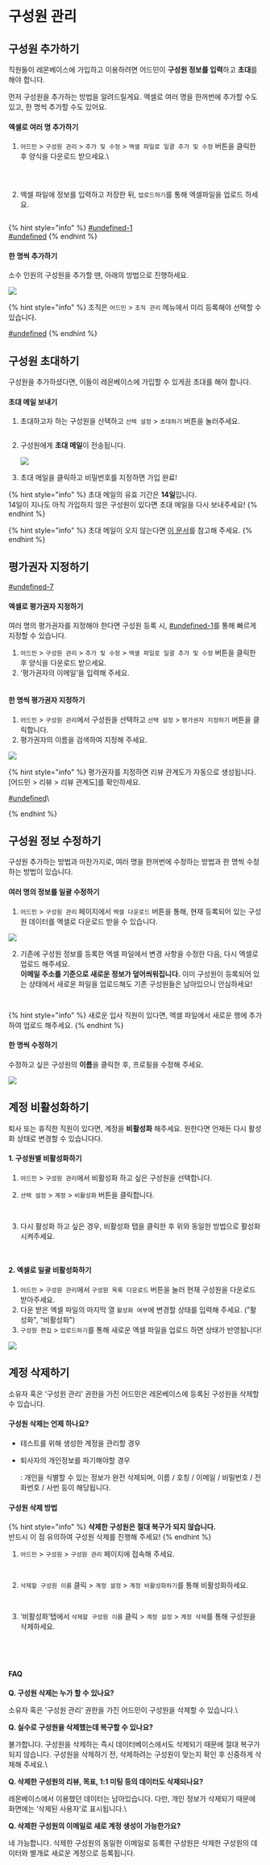 # 구성원 관리

## 구성원 추가하기 <a href="#add-employ" id="add-employ"></a>

직원들이 레몬베이스에 가입하고 이용하려면 어드민이 **구성원 정보를 입력**하고 **초대**를 해야 합니다.

먼저 구성원을 추가하는 방법을 알려드릴게요. 엑셀로 여러 명을 한꺼번에 추가할 수도 있고, 한 명씩 추가할 수도 있어요.

#### **엑셀로 여러 명 추가하기**

1.  `어드민` > `구성원 관리` > `추가 및 수정` > `엑셀 파일로 일괄 추가 및 수정` 버튼을 클릭한 후 양식을 다운로드 받으세요.\


    <figure><img src="../../.gitbook/assets/image (141).png" alt=""><figcaption></figcaption></figure>

<div>

<img src="https://s3-us-west-2.amazonaws.com/secure.notion-static.com/52c92879-dbba-4024-a35d-b2ef2018956c/Untitled.png" alt="">

 

<figure><img src="../../.gitbook/assets/엑셀 파일로 일괄 추가 및 수정.png" alt=""><figcaption></figcaption></figure>

</div>

2.  &#x20;엑셀 파일에 정보를 입력하고 저장한 뒤, `업로드하기`를 통해 엑셀파일을 업로드 하세요.

    <figure><img src="../../.gitbook/assets/image (6).png" alt=""><figcaption></figcaption></figure>

{% hint style="info" %}
[#undefined-1](faq.md#undefined-1 "mention")\
[#undefined](faq.md#undefined "mention")
{% endhint %}



#### **한 명씩 추가하기**

소수 인원의 구성원을 추가할 땐, 아래의 방법으로 진행하세요.

![](<../../.gitbook/assets/한명씩 추가하기.gif>)

{% hint style="info" %}
조직은 `어드민` > `조직 관리` 메뉴에서 미리 등록해야 선택할 수 있습니다.

[#undefined](organizations.md#undefined "mention")
{% endhint %}



## 구성원 초대하기 <a href="#invite-employee" id="invite-employee"></a>

구성원을 추가하셨다면, 이들이 레몬베이스에 가입할 수 있게끔 초대를 해야 합니다.

#### 초대 메일 보내기

1.  초대하고자 하는 구성원을 선택하고 `선택 설정` > `초대하기` 버튼을 눌러주세요.

    <figure><img src="../../.gitbook/assets/초대 메일 보내기.gif" alt=""><figcaption></figcaption></figure>
2.  구성원에게 **초대 메일**이 전송됩니다.

    ![](<../../.gitbook/assets/레몬베이스에서 보내주는 초대메일.png>)
3. 초대 메일을 클릭하고 비밀번호를 지정하면 가입 완료!

{% hint style="info" %}
초대 메일의 유효 기간은 **14일**입니다. \
14일이 지나도 아직 가입하지 않은 구성원이 있다면 초대 메일을 다시 보내주세요!
{% endhint %}

{% hint style="info" %}
&#x20;초대 메일이 오지 않는다면 [이 문서](https://www.notion.so/d7642736c3c04e12807653597969aa21)를 참고해 주세요.
{% endhint %}



## 평가권자 지정하기 <a href="#assign-reviewer" id="assign-reviewer"></a>

[#undefined-7](faq.md#undefined-7 "mention")

#### 엑셀로 평가권자 지정하기

여러 명의 평가권자를 지정해야 한다면 구성원 등록 시, [#undefined-1](management.md#undefined-1 "mention")를 통해 빠르게 지정할 수 있습니다.

1. `어드민` > `구성원 관리` > `추가 및 수정` > `엑셀 파일로 일괄 추가 및 수정` 버튼을 클릭한 후 양식을 다운로드 받으세요.
2. ‘평가권자의 이메일’을 입력해 주세요.

<figure><img src="../../.gitbook/assets/image (127).png" alt=""><figcaption></figcaption></figure>

#### **한 명씩 평가권자 지정하기**

1. `어드민` > `구성원 관리`에서 구성원을 선택하고  `선택 설정` > `평가권자 지정하기` 버튼을 클릭합니다.
2. 평가권자의 이름을 검색하여 지정해 주세요.

![](<../../.gitbook/assets/평가권자 이름 검색.gif>)

{% hint style="info" %}
평가권자를 지정하면 리뷰 관계도가 자동으로 생성됩니다. \[어드민 > 리뷰 > 리뷰 관계도]를 확인하세요.

[#undefined](../reviews/organization-chart.md#undefined "mention")\

{% endhint %}



## 구성원 정보 수정하기 <a href="#edit-employee-info" id="edit-employee-info"></a>

구성원 추가하는 방법과 마찬가지로, 여러 명을 한꺼번에 수정하는 방법과 한 명씩 수정하는 방법이 있습니다.

#### **여러 명의 정보를 일괄 수정하기**

1. `어드민` > `구성원 관리` 페이지에서 `엑셀 다운로드` 버튼을 통해, 현재 등록되어 있는 구성원 데이터를 엑셀로 다운로드 받을 수 있습니다.

![](<../../.gitbook/assets/구성원 관리 페이지.png>)

2. 기존에 구성원 정보를 등록한 엑셀 파일에서 변경 사항을 수정한 다음, 다시 엑셀로 업로드 해주세요.\
   **이메일 주소를 기준으로 새로운 정보가 덮어씌워집니다.** 이미 구성원이 등록되어 있는 상태에서 새로운 파일을 업로드해도 기존 구성원들은 남아있으니 안심하세요!

<div>

<img src="https://s3-us-west-2.amazonaws.com/secure.notion-static.com/8d12c675-d17c-4c79-96e5-275e2e87452c/Untitled.png" alt="">

 

<figure><img src="../../.gitbook/assets/구성원 정보.png" alt=""><figcaption></figcaption></figure>

</div>

{% hint style="info" %}
새로운 입사 직원이 있다면, 엑셀 파일에서 새로운 행에 추가하여 업로드 해주세요.
{% endhint %}



#### **한 명씩 수정하기**

수정하고 싶은 구성원의 **이름**을 클릭한 후, 프로필을 수정해 주세요.

![](<../../.gitbook/assets/한명씩 수정하기.gif>)



## 계정 비활성화하기 <a href="#deactivate-account" id="deactivate-account"></a>

퇴사 또는 휴직한 직원이 있다면, 계정을 **비활성화** 해주세요. 원한다면 언제든 다시 활성화 상태로 변경할 수 있습니다다.

#### 1. 구성원별 비활성화하기

1. `어드민` > `구성원 관리`에서 비활성화 하고 싶은 구성원을 선택합니다.
2.  `선택 설정` > `계정` > `비활성화` 버튼을 클릭합니다.

    <div>

    <img src="https://s3-us-west-2.amazonaws.com/secure.notion-static.com/245b70e2-b58d-4fe4-8921-5d69039df18a/_.gif" alt="">

     

    <figure><img src="../../.gitbook/assets/구성원 관리 선택.gif" alt=""><figcaption></figcaption></figure>

    </div>
3.  다시 활성화 하고 싶은 경우, 비활성화 탭을 클릭한 후 위와 동일한 방법으로 활성화 시켜주세요.

    <div>

    <img src="https://s3-us-west-2.amazonaws.com/secure.notion-static.com/c2b6bc8c-ed8c-4c66-9191-59f55c2091ba/_.gif" alt="">

     

    <figure><img src="../../.gitbook/assets/구성원 관리 선택(활성화).gif" alt=""><figcaption></figcaption></figure>

    </div>

#### 2. 엑셀로 일괄 비활성화하기

1. `어드민` > `구성원 관리`에서 `구성원 목록 다운로드` 버튼을 눌러 현재 구성원을 다운로드 받아주세요.
2. 다운 받은 엑셀 파일의 마지막 열 `활성화 여부`에 변경할 상태를 입력해 주세요. (”활성화", “비활성화")
3. `구성원 편집` > `업로드하기`를 통해 새로운 엑셀 파일을 업로드 하면 상태가 반영됩니다!

![](<../../.gitbook/assets/엑셀로 일괄 비활성화하기.png>)



## 계정 삭제하기 <a href="#delete-account" id="delete-account"></a>

소유자 혹은 ‘구성원 관리’ 권한을 가진 어드민은 레몬베이스에 등록된 구성원을 삭제할 수 있습니다.

#### 구성원 삭제는 언제 하나요?

* 테스트를 위해 생성한 계정을 관리할 경우
*   퇴사자의 개인정보를 파기해야할 경우

    : 개인을 식별할 수 있는 정보가 완전 삭제되며, 이름 / 호칭 / 이메일 / 비밀번호 / 전화번호 / 사번 등이 해당됩니다.

#### 구성원 삭제 방법

{% hint style="info" %}
**삭제한 구성원은 절대 복구가 되지 않습니다.**\
&#x20;반드시 이 점 유의하여 구성원 삭제를 진행해 주세요!
{% endhint %}

1.  `어드민` > `구성원` > `구성원 관리` 페이지에 접속해 주세요.

    <div>

    <img src="https://s3-us-west-2.amazonaws.com/secure.notion-static.com/d599b860-1069-4c57-b423-8d9c0c3672e4/Untitled.png" alt="">

     

    <figure><img src="../../.gitbook/assets/구성원 관리(어드민).png" alt=""><figcaption></figcaption></figure>

    </div>
2.  `삭제할 구성원 이름` 클릭 > `계정 설정` > `계정 비활성화하기`를 통해 비활성화하세요.

    <div>

    <img src="https://s3-us-west-2.amazonaws.com/secure.notion-static.com/d844fb28-7cb6-4458-902a-88b952604b57/Untitled.png" alt="">

     

    <figure><img src="../../.gitbook/assets/계성 비활성화하기.png" alt=""><figcaption></figcaption></figure>

    </div>
3.  ‘비활성화’탭에서 `삭제할 구성원 이름` 클릭 > `계정 설정` > `계정 삭제`를 통해 구성원을 삭제하세요.

    <div>

    <img src="https://s3-us-west-2.amazonaws.com/secure.notion-static.com/7df1ebcf-9b68-4885-957e-59a8b91ed85d/Untitled.png" alt="">

     

    <figure><img src="../../.gitbook/assets/계정 삭제하기.png" alt=""><figcaption></figcaption></figure>

    </div>

    <div>

    <img src="https://s3-us-west-2.amazonaws.com/secure.notion-static.com/7605be43-7773-48b9-9136-c658f1de256e/Untitled.png" alt="">

     

    <figure><img src="../../.gitbook/assets/계정 삭제하기(2).png" alt=""><figcaption></figcaption></figure>

    </div>

#### FAQ

**Q. 구성원 삭제는 누가 할 수 있나요?**

소유자 혹은 ‘구성원 관리’ 권한을 가진 어드민이 구성원을 삭제할 수 있습니다.\


**Q. 실수로 구성원을 삭제했는데 복구할 수 있나요?**

불가합니다. 구성원을 삭제하는 즉시 데이터베이스에서도 삭제되기 때문에 절대 복구가 되지 않습니다. 구성원을 삭제하기 전, 삭제하려는 구성원이 맞는지 확인 후 신중하게 삭제해 주세요.\


**Q. 삭제한 구성원의 리뷰, 목표, 1:1 미팅 등의 데이터도 삭제되나요?**

레몬베이스에서 이용했던 데이터는 남아있습니다. 다만, 개인 정보가 삭제되기 때문에 화면에는 ‘삭제된 사용자’로 표시됩니다.\


**Q. 삭제한 구성원의 이메일로 새로 계정 생성이 가능한가요?**

네 가능합니다. 삭제한 구성원의 동일한 이메일로 등록한 구성원은 삭제한 구성원의 데이터와 별개로 새로운 계정으로 등록됩니다.

